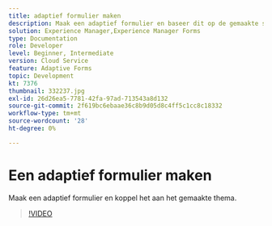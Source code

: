 ```yaml
---
title: adaptief formulier maken
description: Maak een adaptief formulier en baseer dit op de gemaakte sjabloon.
solution: Experience Manager,Experience Manager Forms
type: Documentation
role: Developer
level: Beginner, Intermediate
version: Cloud Service
feature: Adaptive Forms
topic: Development
kt: 7376
thumbnail: 332237.jpg
exl-id: 26d26ea5-7781-42fa-97ad-713543a8d132
source-git-commit: 2f619bc6ebaae36c8b9d05d8c4ff5c1cc8c18332
workflow-type: tm+mt
source-wordcount: '28'
ht-degree: 0%

---
```


# Een adaptief formulier maken

Maak een adaptief formulier en koppel het aan het gemaakte thema.

>[!VIDEO](https://video.tv.adobe.com/v/332237?quality=12&learn=on)
